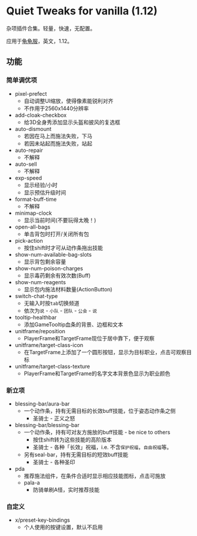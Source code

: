 # Quiet Tweaks for vanilla (1.12)

杂项插件合集。轻量，快速，无配置。

应用于[龟龟服](https://turtle-wow.org/)，英文，1.12。

## 功能

### 简单调优项

- pixel-prefect
    - 自动调整UI缩放，使得像素能锐利对齐
    - 不作用于2560x1440分辨率
- add-cloak-checkbox
    - 给3D全身秀添加显示头盔和披风的复选框
- auto-dismount
    - 若因在马上而施法失败，下马
    - 若因未站起而施法失败，站起
- auto-repair
    - 不解释
- auto-sell
    - 不解释
- exp-speed
    - 显示经验/小时
    - 显示预估升级时间
- format-buff-time
    - 不解释
- minimap-clock
    - 显示当前时间(不要玩得太晚！)
- open-all-bags
    - 单击背包时打开/关闭所有包
- pick-action
    - 按住shift时才可从动作条拖出技能
- show-num-available-bag-slots
    - 显示背包剩余容量
- show-num-poison-charges
    - 显示毒药剩余有效次数(Buff)
- show-num-reagents
    - 显示包内施法材料数量(ActionButton)
- switch-chat-type
    - 无输入时按`tab`切换频道
    - 依次为`说` - `小队` - `团队` - `公会` - `说`
- tooltip-healthbar
    - 添加GameTooltip血条的背景、边框和文本
- unitframe/reposition
    - PlayerFrame和TargetFrame现位于居中靠下，便于观察
- unitframe/target-class-icon
    - 在TargetFrame上添加了一个圆形按钮，显示为目标职业，点击可观察目标
- unitframe/target-class-texture
    - PlayerFrame和TargetFrame的名字文本背景色显示为职业颜色

### 新立项

- blessing-bar/aura-bar
    - 一个动作条，持有无需目标的长效buff技能，位于姿态动作条之侧
        - 圣骑士 - 正义之怒
- blessing-bar/blessing-bar
    - 一个动作条，持有可对友方施放的buff技能 - be nice to others
        - 按住shift转为这些技能的高阶版本
        - 圣骑士 - 各种「长效」祝福，i.e. 不含`保护祝福`，`自由祝福`等。
    - 另有seal-bar，持有无需目标的短效buff技能
        - 圣骑士 - 各种圣印
- pda
    - 推荐施法组件，在条件合适时显示相应技能图标，点击可施放
    - pala-a
        - 防骑单刷A怪，实时推荐技能

### 自定义

- x/preset-key-bindings
    - 个人使用的按键设置，默认不启用
